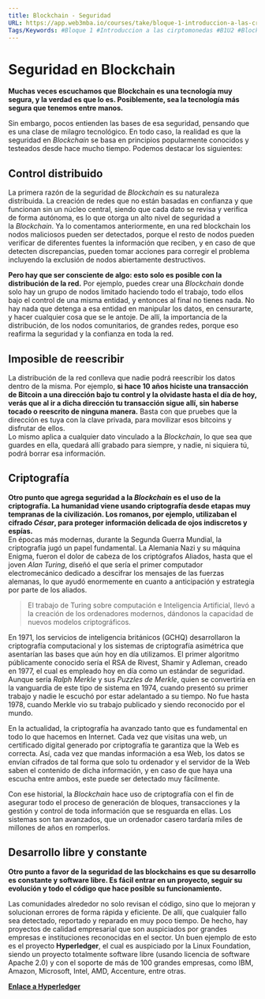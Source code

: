 ```yaml
---
title: Blockchain - Seguridad
URL: https://app.web3mba.io/courses/take/bloque-1-introduccion-a-las-criptomonedas/texts/35677625-u2-4-blockchain-seguridad
Tags/Keywords: #Bloque 1 #Introduccion a las cirptomonedas #B1U2 #Blockchain #tecnologia para descentralizar el dinero #tecnologia para descentralizar #descentralizar el dinero #Criptomonedas #Revolucion del dinero #Seguridad
---
```

# Seguridad en Blockchain
**Muchas veces escuchamos que Blockchain es una tecnología muy segura, y la verdad es que lo es. Posiblemente, sea la tecnología más segura que tenemos entre manos.**

Sin embargo, pocos entienden las bases de esa seguridad, pensando que es una clase de milagro tecnológico. En todo caso, la realidad es que la seguridad en _Blockchain_ se basa en principios popularmente conocidos y testeados desde hace mucho tiempo. Podemos destacar los siguientes:

## Control distribuido
La primera razón de la seguridad de _Blockchain_ es su naturaleza distribuida. La creación de redes que no están basadas en confianza y que funcionan sin un núcleo central, siendo que cada dato se revisa y verifica de forma autónoma, es lo que otorga un alto nivel de seguridad a la _Blockchain_. Ya lo comentamos anteriormente, en una red blockchain los nodos maliciosos pueden ser detectados, porque el resto de nodos pueden verificar de diferentes fuentes la información que reciben, y en caso de que detecten discrepancias, pueden tomar acciones para corregir el problema incluyendo la exclusión de nodos abiertamente destructivos. 

**Pero hay que ser consciente de algo: esto solo es posible con la distribución de la red.** Por ejemplo, puedes crear una _Blockchain_ donde solo hay un grupo de nodos limitado haciendo todo el trabajo, todo ellos bajo el control de una misma entidad, y entonces al final no tienes nada. No hay nada que detenga a esa entidad en manipular los datos, en censurarte, y hacer cualquier cosa que se le antoje. De allí, la importancia de la distribución, de los nodos comunitarios, de grandes redes, porque eso reafirma la seguridad y la confianza en toda la red.   

## Imposible de reescribir
La distribución de la red conlleva que nadie podrá reescribir los datos dentro de la misma. Por ejemplo, **si hace 10 años hiciste una transacción de Bitcoin a una dirección bajo tu control y la olvidaste hasta el día de hoy, verás que al ir a dicha dirección tu transacción sigue allí, sin haberse tocado o reescrito de ninguna manera.** Basta con que pruebes que la dirección es tuya con la clave privada, para movilizar esos bitcoins y disfrutar de ellos.  
Lo mismo aplica a cualquier dato vinculado a la _Blockchain_, lo que sea que guardes en ella, quedará allí grabado para siempre, y nadie, ni siquiera tú, podrá borrar esa información.     

## Criptografía
**Otro punto que agrega seguridad a la _Blockchain_ es el uso de la criptografía. La humanidad viene usando criptografía desde etapas muy tempranas de la civilización. Los romanos, por ejemplo, utilizaban el cifrado _César_, para proteger información delicada de ojos indiscretos y espías.**   
En épocas más modernas, durante la Segunda Guerra Mundial, la criptografía jugó un papel fundamental. La Alemania Nazi y su máquina Enigma, fueron el dolor de cabeza de los criptógrafos Aliados, hasta que el joven _Alan Turing_, diseñó el que sería el primer computador electromecánico dedicado a descifrar los mensajes de las fuerzas alemanas, lo que ayudó enormemente en cuanto a anticipación y estrategia por parte de los aliados.

> El trabajo de Turing sobre computación e Inteligencia Artificial, llevó a la creación de los ordenadores modernos, dándonos la capacidad de nuevos modelos criptográficos.

En 1971, los servicios de inteligencia británicos (GCHQ) desarrollaron la criptografía computacional y los sistemas de criptografía asimétrica que asentarían las bases que aún hoy en día utilizamos. El primer algoritmo públicamente conocido sería el RSA de Rivest, Shamir y Adleman, creado en 1977, el cual es empleado hoy en día como un estándar de seguridad. Aunque sería _Ralph Merkle_ y sus _Puzzles de Merkle_, quien se convertiría en la vanguardia de este tipo de sistema en 1974, cuando presentó su primer trabajo y nadie le escuchó por estar adelantado a su tiempo. No fue hasta 1978, cuando Merkle vio su trabajo publicado y siendo reconocido por el mundo.        

En la actualidad, la criptografía ha avanzado tanto que es fundamental en todo lo que hacemos en Internet. Cada vez que visitas una web, un certificado digital generado por criptografía te garantiza que la Web es correcta. Así, cada vez que mandas información a esa Web, los datos se envían cifrados de tal forma que solo tu ordenador y el servidor de la Web saben el contenido de dicha información, y en caso de que haya una escucha entre ambos, este puede ser detectado muy fácilmente.

Con ese historial, la _Blockchain_ hace uso de criptografía con el fin de asegurar todo el proceso de generación de bloques, transacciones y la gestión y control de toda información que se resguarda en ellas. Los sistemas son tan avanzados, que un ordenador casero tardaría miles de millones de años en romperlos.    

## Desarrollo libre y constante
**Otro punto a favor de la seguridad de las blockchains es que su desarrollo es constante y software libre. Es fácil entrar en un proyecto, seguir su evolución y todo el código que hace posible su funcionamiento.**

Las comunidades alrededor no solo revisan el código, sino que lo mejoran y solucionan errores de forma rápida y eficiente. De allí, que cualquier fallo sea detectado, reportado y reparado en muy poco tiempo. De hecho, hay proyectos de calidad empresarial que son auspiciados por grandes empresas e instituciones reconocidas en el sector. Un buen ejemplo de esto es el proyecto **Hyperledger**, el cual es auspiciado por la Linux Foundation, siendo un proyecto totalmente software libre (usando licencia de software Apache 2.0) y con el soporte de más de 100 grandes empresas, como IBM, Amazon, Microsoft, Intel, AMD, Accenture, entre otras. 

[**Enlace a Hyperledger**](https://www.hyperledger.org/)